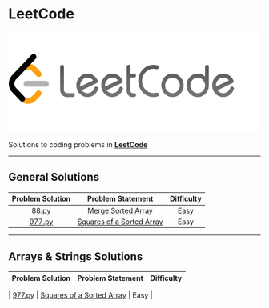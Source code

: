 # LeetCode

<p align="center">
  <img width=550" height="200" src=/assets/LeetCode.png>
</p>

Solutions to coding problems in **[LeetCode](https://leetcode.com/)**

---

## General Solutions

|  Problem Solution  |                 Problem Statement                 | Difficulty |
| :----------------: | :-----------------------------------------------: | :--------: 
| [88.py](88.py) | [Merge Sorted Array](https://leetcode.com/problems/merge-sorted-array/description/?envType=study-plan-v2&envId=top-interview-150) |    Easy    |
| [977.py](python/977.py) | [Squares of a Sorted Array](https://leetcode.com/problems/squares-of-a-sorted-array/description/) |    Easy    |

---

## Arrays & Strings Solutions
|  Problem Solution  |                 Problem Statement                 | Difficulty |
| :----------------: | :-----------------------------------------------: | :--------: 

| [977.py](python/977.py) | [Squares of a Sorted Array](https://leetcode.com/problems/squares-of-a-sorted-array/description/) |    Easy    |


